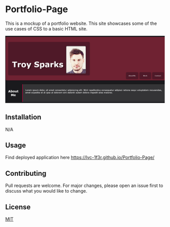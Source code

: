 # Portfolio-Page

This is a mockup of a portfolio website. This site showcases some of the use cases of CSS to a basic HTML site. 


<img src="./assets/img/portfoliosite.png" alt="Portfolio Webpage" title="Portfolio">


## Installation

N/A 

## Usage

Find deployed application here https://lvc-1f3r.github.io/Portfolio-Page/ 

## Contributing
Pull requests are welcome. For major changes, please open an issue first to discuss what you would like to change.


## License
[MIT](https://choosealicense.com/licenses/mit/)
